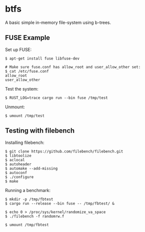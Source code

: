 # btfs

A basic simple in-memory file-system using b-trees.

## FUSE Example

Set up FUSE:
```
$ apt-get install fuse libfuse-dev

# Make sure fuse.conf has allow_root and user_allow_other set:
$ cat /etc/fuse.conf
allow_root
user_allow_other
```

Test the system:
```
$ RUST_LOG=trace cargo run --bin fuse /tmp/test
```

Unmount:
```
$ umount /tmp/test
```

## Testing with filebench

Installing filebench:

```
$ git clone https://github.com/filebench/filebench.git
$ libtoolize
$ aclocal
$ autoheader
$ automake --add-missing
$ autoconf
$ ./configure
$ make
```

Running a benchmark:
```
$ mkdir -p /tmp/fbtest
$ cargo run --release --bin fuse -- /tmp/fbtest/ &

$ echo 0 > /proc/sys/kernel/randomize_va_space
$ ./filebench -f randomrw.f

$ umount /tmp/fbtest
```